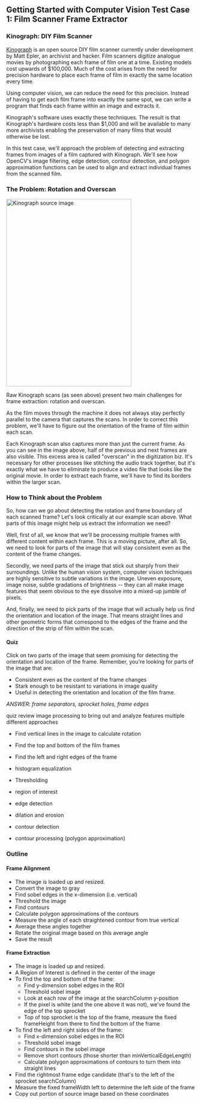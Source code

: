 ## Getting Started with Computer Vision Test Case 1: Film Scanner Frame Extractor

### Kinograph: DIY Film Scanner

[Kinograph](http://mepler.com/Kinograph) is an open source DIY film scanner currently under development by Matt Epler, an archivist and hacker. Film scanners digitize analogue movies by photographing each frame of film one at a time. Existing models cost upwards of $100,000. Much of the cost arises from the need for precision hardware to place each frame of film in exactly the same location every time.

Using computer vision, we can reduce the need for this precision. Instead of having to get each film frame into exactly the same spot, we can write a program that finds each frame within an image and extracts it.

Kinograph's software uses exactly these techniques. The result is that Kinograph's hardware costs less than $1,000 and will be available to many more archivists enabling the preservation of many films that would otherwise be lost.

In this test case, we'll approach the problem of detecting and extracting frames from images of a film captured with Kinograph. We'll see how OpenCV's image filtering, edge detection, contour detection, and polygon approximation functions can be used to align and extract individual frames from the scanned film.

### The Problem: Rotation and Overscan

<a href="http://www.flickr.com/photos/unavoidablegrain/9142159361/" title="Kinograph source image by atduskgreg, on Flickr"><img src="http://farm3.staticflickr.com/2887/9142159361_78755f06e4.jpg" width="333" height="500" alt="Kinograph source image"></img></a>

Raw Kinograph scans (as seen above) present two main challenges for frame extraction: rotation and overscan.

As the film moves through the machine it does not always stay perfectly parallel to the camera that captures the scans. In order to correct this problem, we'll have to figure out the orientation of the frame of film within each scan.

Each Kinograph scan also captures more than just the current frame. As you can see in the image above, half of the previous and next frames are also visible. This excess area is called "overscan" in the digitization biz. It's necessary for other processes like stitching the audio track together, but it's exactly what we have to eliminate to produce a video file that looks like the original movie. In order to extract each frame, we'll have to find its borders within the larger scan.

### How to Think about the Problem

So, how can we go about detecting the rotation and frame boundary of each scanned frame? Let's look critically at our example scan above. What parts of this image might help us extract the information we need?

Well, first of all, we know that we'll be processing multiple frames with different content within each frame. This is a moving picture, after all. So, we need to look for parts of the image that will stay consistent even as the content of the frame changes.

Secondly, we need parts of the image that stick out sharply from their surroundings. Unlike the human vision system, computer vision techniques are highly sensitive to subtle variations in the image. Uneven exposure, image noise, subtle gradations of brightness -- they can all make image features that seem obvious to the eye dissolve into a mixed-up jumble of pixels.

And, finally, we need to pick parts of the image that will actually help us find the orientation and location of the image. That means straight lines and other geometric forms that correspond to the edges of the frame and the direction of the strip of film within the scan.

#### Quiz

Click on two parts of the image that seem promising for detecting the orientation and location of the frame. Remember, you're looking for parts of the image that are:

* Consistent even as the content of the frame changes
* Stark enough to be resistant to variations in image quality
* Useful in detecting the orientation and location of the film frame.

_ANSWER: frame separators, sprocket holes, frame edges_

quiz review
image processing to bring out and analyze features
multiple different approaches

* Find vertical lines in the image to calculate rotation
* Find the top and bottom of the film frames
* Find the left and right edges of the frame

* histogram equalization
* Thresholding
* region of interest
* edge detection
* dilation and erosion
* contour detection
* contour processing (polygon approximation)



### Outline

#### Frame Alignment

* The image is loaded up and resized.
* Convert the image to gray
* Find sobel edges in the x-dimension (i.e. vertical)
* Threshold the image
* Find contours
* Calculate polygon approximations of the contours
* Measure the angle of each straightened contour from true vertical
* Average these angles together
* Rotate the original image based on this average angle
* Save the result

#### Frame Extraction

* The image is loaded up and resized.
* A Region of Interest is defined in the center of the image
* To find the top and bottom of the frame:
    * Find y-dimension sobel edges in the ROI
    * Threshold sobel image
    * Look at each row of the image at the searchColumn y-position
    * If the pixel is white (and the one above it was not), we've found the edge of the top sprocket
    * Top of top sprocket is the top of the frame, measure the fixed frameHeight from there to find the bottom of the frame
* To find the left and right sides of the frame:
    * Find x-dimension sobel edges in the ROI
    * Threshold sobel image
    * Find contours in the sobel image
    * Remove short contours (those shorter than minVerticalEdgeLength)
    * Calculate polygon approximations of contours to turn them into straight lines
* Find the rightmost frame edge candidate (that's to the left of the sprocket searchColumn)
* Measure the fixed frameWidth left to determine the left side of the frame
* Copy out portion of source image based on these coordinates


